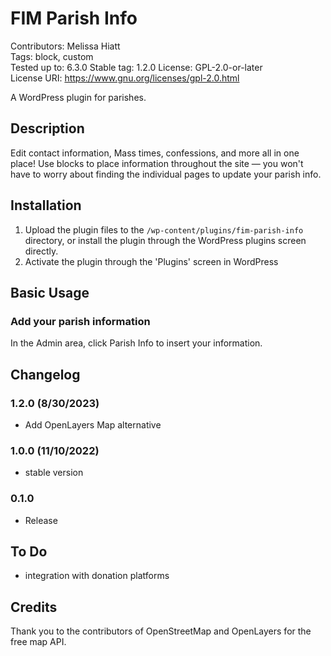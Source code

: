 # FIM Parish Info
Contributors:      Melissa Hiatt  
Tags:              block, custom  
Tested up to:      6.3.0 
Stable tag:        1.2.0
License:           GPL-2.0-or-later  
License URI:       https://www.gnu.org/licenses/gpl-2.0.html  

A WordPress plugin for parishes. 

## Description
Edit contact information, Mass times, confessions, and more all in one place! Use blocks to place information throughout the site — you won't have to worry about finding the individual pages to update your parish info. 

## Installation

1. Upload the plugin files to the `/wp-content/plugins/fim-parish-info` directory, or install the plugin through the WordPress plugins screen directly.
1. Activate the plugin through the 'Plugins' screen in WordPress


## Basic Usage

### Add your parish information
In the Admin area, click Parish Info to insert your information.


## Changelog

### 1.2.0 (8/30/2023) 
* Add OpenLayers Map alternative

### 1.0.0 (11/10/2022)
*  stable version 

### 0.1.0
* Release

## To Do
* integration with donation platforms

## Credits
Thank you to the contributors of OpenStreetMap and OpenLayers for the free map API.
